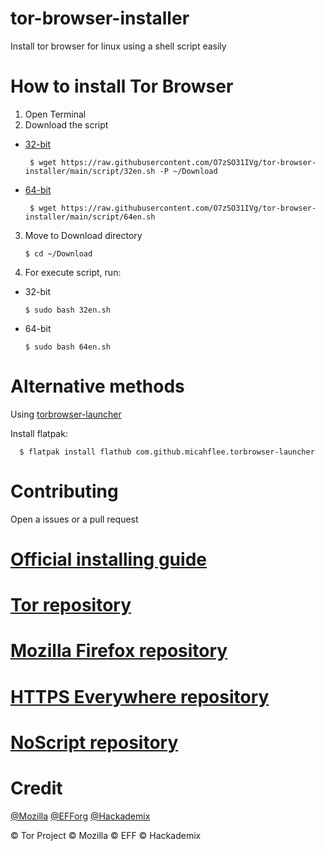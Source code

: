 # tor-browser-installer
Install tor browser for linux using a shell script easily
# How to install Tor Browser
1. Open Terminal
2. Download the script 

- [32-bit](https://raw.githubusercontent.com/O7zSO31IVg/tor-browser-installer/main/script/32en.sh)

       $ wget https://raw.githubusercontent.com/O7zSO31IVg/tor-browser-installer/main/script/32en.sh -P ~/Download

- [64-bit](https://raw.githubusercontent.com/O7zSO31IVg/tor-browser-installer/main/script/64en.sh)

       $ wget https://raw.githubusercontent.com/O7zSO31IVg/tor-browser-installer/main/script/64en.sh

3. Move to Download directory

       $ cd ~/Download

4. For execute script, run:

- 32-bit

      $ sudo bash 32en.sh

- 64-bit

      $ sudo bash 64en.sh
# Alternative methods
Using [torbrowser-launcher](https://github.com/micahflee/torbrowser-launcher)

Install flatpak:

      $ flatpak install flathub com.github.micahflee.torbrowser-launcher

# Contributing
Open a issues or a pull request
# [Official installing guide](https://tb-manual.torproject.org/installation/)
# [Tor repository](https://gitweb.torproject.org/tor.git)
# [Mozilla Firefox repository](https://hg.mozilla.org/mozilla-central/)
# [HTTPS Everywhere repository](https://github.com/EFForg/https-everywhere/)
# [NoScript repository](https://github.com/hackademix/noscript)
# Credit
[@Mozilla](https://github.com/mozilla/) [@EFForg](https://github.com/EFForg) [@Hackademix](https://github.com/hackademix)


© Tor Project © Mozilla © EFF © Hackademix
